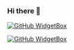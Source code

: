 ### Hi there 👋

<!--
**alyoshaEXP/alyoshaEXP** is a ✨ _special_ ✨ repository because its `README.md` (this file) appears on your GitHub profile.

Here are some ideas to get you started:

- 🔭 I’m currently working on ...
- 🌱 I’m currently learning ...
- 👯 I’m looking to collaborate on ...
- 🤔 I’m looking for help with ...
- 💬 Ask me about ...
- 📫 How to reach me: ...
- 😄 Pronouns: ...
- ⚡ Fun fact: ...
-->


[![GitHub WidgetBox](https://github-widgetbox.vercel.app/api/profile?username=litjisz&data=followers,repositories,stars,commits&theme=darkmode)](https://github.com/alyoshaEXP)

[![GitHub WidgetBox](https://github-widgetbox.vercel.app/api/skills?languages=js,java,html,css&theme=darkmode&includeNames=true)](https://github.com/alyoshaEXP)
